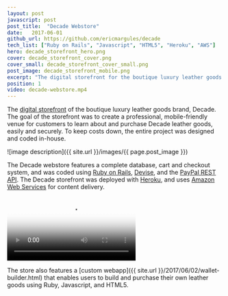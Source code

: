 ```yaml
---
layout: post
javascript: post
post_title:  "Decade Webstore"
date:   2017-06-01
github_url: https://github.com/ericmargules/decade
tech_list: ["Ruby on Rails", "Javascript", "HTML5", "Heroku", "AWS"]
hero: decade_storefront_hero.png
cover: decade_storefront_cover.png
cover_small: decade_storefront_cover_small.png
post_image: decade_storefront_mobile.png
excerpt: "The digital storefront for the boutique luxury leather goods brand, Decade. The webstore features a complete database, cart and checkout system, as well as a custom webapp that enables users to design and purchase their own leather goods."
position: 1
video: decade-webstore.mp4
---
```


The [digital storefront](http://www.decadeleather.com) of the boutique luxury leather goods brand, Decade. The goal of the storefront was to create a professional, mobile-friendly venue for customers to learn about and purchase Decade leather goods, easily and securely. To keep costs down, the entire project was designed and coded in-house. 

![image description]({{ site.url }}/images/{{ page.post_image }})

The Decade webstore features a complete database, cart and checkout system, and was coded using [Ruby on Rails](http://rubyonrails.org/), [Devise](https://rubygems.org/gems/devise/versions/4.2.0), and the [PayPal REST API](https://developer.paypal.com/docs/api/). The Decade storefront was deployed with [Heroku](https://www.heroku.com/), and uses [Amazon Web Services](https://aws.amazon.com/) for content delivery. 

<video class="post_video" poster="{{ site.url }}/images/{{ page.hero }}" controls>
	<source src="{{ site.url }}/videos/{{ page.video }}" type="video/mp4">
	Your browser does not support the video tag.
</video>

The store also features a [custom webapp]({{ site.url }}/2017/06/02/wallet-builder.html) that enables users to build and purchase their own leather goods using Ruby, Javascript, and HTML5.